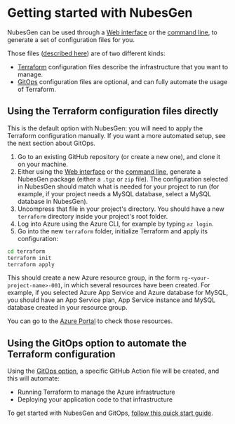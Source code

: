 # Getting started with NubesGen

NubesGen can be used through a [Web interface](https://nubesgen.azurewebsites.net/) or the [command line](command-line.md), to generate a set of configuration files for you.

Those files ([described here](what-is-being-generated.md)) are of two different kinds:

- [Terraform](https://www.terraform.io/) configuration files describe the infrastructure that you want to manage.
- [GitOps](gitops-overview.md) configuration files are optional, and can fully automate the usage of Terraform.

## Using the Terraform configuration files directly

This is the default option with NubesGen: you will need to apply the Terraform configuration manually. If you want a more automated setup, see the next section about GitOps.

1. Go to an existing GitHub repository (or create a new one), and clone it on your machine.
2. Either using the [Web interface](https://nubesgen.azurewebsites.net/) or the [command line](command-line.md), generate a NubesGen package (either a `.tgz` or `zip` file). The configuration selected in NubesGen should match what is needed for your project to run (for example, if your project needs a MySQL database, select a MySQL database in NubesGen).
3. Uncompress that file in your project's directory. You should have a new `terraform` directory inside your project's root folder.
4. Log into Azure using the Azure CLI, for example by typing `az login`.
5. Go into the new `terraform` folder, initialize Terraform and apply its configuration:
```bash
cd terraform
terraform init
terraform apply
```

This should create a new Azure resource group, in the form `rg-<your-project-name>-001`, in which several resources have been created. For example, if you selected Azure App Service and Azure database for MySQL, you should have an App Service plan, App Service instance and MySQL database created in your resource group.

You can go to the [Azure Portal](https://portal.azure.com) to check those resources.

## Using the GitOps option to automate the Terraform configuration

Using the [GitOps option](gitops-overview.md), a specific GitHub Action file will be created, and this will automate:

- Running Terraform to manage the Azure infrastructure
- Deploying your application code to that infrastructure

To get started with NubesGen and GitOps, [follow this quick start guide](gitops-quick-start.md).
